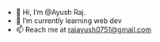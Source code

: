 - 👋 Hi, I’m @Ayush Raj.
- 🌱 I’m currently learning web dev
- 📫 Reach me at rajayush0751@gmail.com

<!---
Ayush0751/Ayush0751 is a ✨ special ✨ repository because its `README.md` (this file) appears on your GitHub profile.
You can click the Preview link to take a look at your changes.
--->
